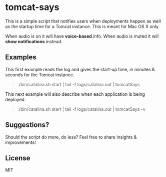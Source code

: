 tomcat-says
===========

This is a simple script that notifies users when deployments happen as well as the startup time for a Tomcat instance.
This is meant for Mac OS X only.

When audio is on it will have **voice-based** info.
When audio is muted it will **show notifications** instead.
 
Examples
-------
This first example reads the log and gives the start-up time, in minutes & seconds for the Tomcat instance.
>./bin/catalina.sh start | tail -f logs/catalina.out | tomcatSays

This next example will also describe when each application is being deployed.
>./bin/catalina.sh start | tail -f logs/catalina.out | tomcatSays -v

Suggestions?
-----------
Should the script do more, do less?  Feel free to share insights & improvements!

License
----

MIT
